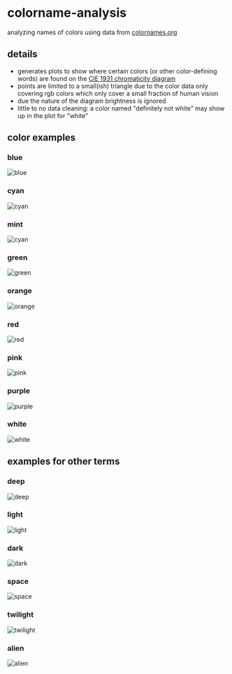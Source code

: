 # colorname-analysis
analyzing names of colors using data from [colornames.org](https://colornames.org/)  

## details
- generates plots to show where certain colors (or other color-defining words) are found on the [CIE 1931 chromaticity diagram](plots/CIE1931_Chromaticity_Diagram.png)  
- points are limited to a small(ish) triangle due to the color data only covering rgb colors which only cover a small fraction of human vision
- due the nature of the diagram brightness is ignored
- little to no data cleaning: a color named "definitely not white" may show up in the plot for "white"

## color examples
### blue
![blue](plots/CIE1931_Chromaticity_Diagram_blue.png)

### cyan
![cyan](plots/CIE1931_Chromaticity_Diagram_cyan.png)

### mint
![cyan](plots/CIE1931_Chromaticity_Diagram_mint.png)

### green
![green](plots/CIE1931_Chromaticity_Diagram_green.png)

### orange
![orange](plots/CIE1931_Chromaticity_Diagram_orange.png)

### red
![red](plots/CIE1931_Chromaticity_Diagram_red.png)

### pink
![pink](plots/CIE1931_Chromaticity_Diagram_pink.png)

### purple
![purple](plots/CIE1931_Chromaticity_Diagram_purple.png)

### white
![white](plots/CIE1931_Chromaticity_Diagram_white.png)

## examples for other terms

### deep
![deep](plots/CIE1931_Chromaticity_Diagram_deep.png)

### light
![light](plots/CIE1931_Chromaticity_Diagram_light.png)

### dark
![dark](plots/CIE1931_Chromaticity_Diagram_dark.png)

### space
![space](plots/CIE1931_Chromaticity_Diagram_space.png)

### twilight
![twilight](plots/CIE1931_Chromaticity_Diagram_twilight.png)

### alien
![alien](plots/CIE1931_Chromaticity_Diagram_alien.png)
